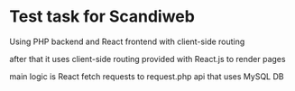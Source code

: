 # Test task for Scandiweb


Using PHP backend and React frontend with client-side routing 

after that it uses client-side routing provided with React.js to render pages

main logic is React fetch requests to request.php api that uses MySQL DB



